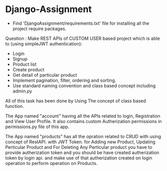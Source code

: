 # Django-Assignment

 - Find 'DjangoAssignment/requirements.txt' file for installing all the project require packages.

Question : 
Make REST APIs of CUSTOM USER based project which is able to (using simpleJWT authentication):
 - Login
 - Signup
 - Product list
 - Create product
 - Get detail of particular product
 - Implement pagination, filter, ordering and sorting.
 - Use standard naming convention and class based concept including admin.py

All of this task has been done by Using The concept of class based function.

The App named "account" having all the APIs related to login, Registration and View User Profile. It also contains custom Autherization permissions in permissions.py file of this app.

The App named "products" has all the opration related to CRUD with using concept of RestAPI. with JWT Token.
for Adding new Product, Updating Perticular Product and For Deleting Any Perticular product you have to provide autherization token and you should be have created autherization token by login api. and make use of that autherization created on login operation to perform operation on Products.